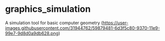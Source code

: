 # graphics_simulation
A simulation tool for basic computer geometry
(https://user-images.githubusercontent.com/31944762/59879481-6d3f5c80-9370-11e9-99e7-9d8d0a9db628.png)
